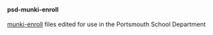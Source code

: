 #### psd-munki-enroll

[munki-enroll](https://github.com/edingc/munki-enroll) files edited for use in the Portsmouth School Department
